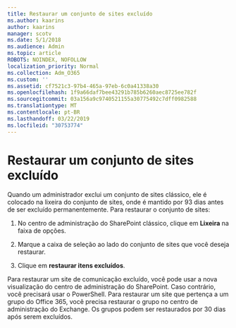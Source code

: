 ```yaml
---
title: Restaurar um conjunto de sites excluído
ms.author: kaarins
author: kaarins
manager: scotv
ms.date: 5/1/2018
ms.audience: Admin
ms.topic: article
ROBOTS: NOINDEX, NOFOLLOW
localization_priority: Normal
ms.collection: Adm_O365
ms.custom: ''
ms.assetid: cf7521c3-97b4-465a-97eb-6c0a41338a30
ms.openlocfilehash: 1f9a66daf7bee43291b785b6260aec8725ee782f
ms.sourcegitcommit: 03a156a9c9740521155a30775492c7dff0982588
ms.translationtype: MT
ms.contentlocale: pt-BR
ms.lasthandoff: 03/22/2019
ms.locfileid: "30753774"
---
```

# <a name="restore-a-deleted-site-collection"></a>Restaurar um conjunto de sites excluído

Quando um administrador exclui um conjunto de sites clássico, ele é colocado na lixeira do conjunto de sites, onde é mantido por 93 dias antes de ser excluído permanentemente. Para restaurar o conjunto de sites:
  
1. No centro de administração do SharePoint clássico, clique em **Lixeira** na faixa de opções. 
    
2. Marque a caixa de seleção ao lado do conjunto de sites que você deseja restaurar.
    
3. Clique em **restaurar itens excluídos**.
    
Para restaurar um site de comunicação excluído, você pode usar a nova visualização do centro de administração do SharePoint. Caso contrário, você precisará usar o PowerShell. Para restaurar um site que pertença a um grupo do Office 365, você precisa restaurar o grupo no centro de administração do Exchange. Os grupos podem ser restaurados por 30 dias após serem excluídos.
  

